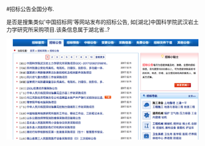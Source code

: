 #招标公告全国分布.

是否是搜集类似'中国招标网'等网站发布的招标公告, 如[湖北]中国科学院武汉岩土力学研究所采购项目.该条信息属于湖北省..?

![](/assets/Snip20171211_1.png)


